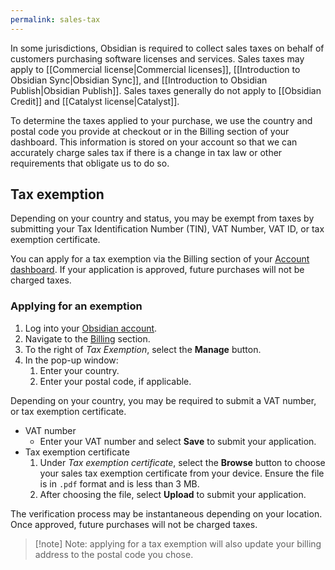```yaml
---
permalink: sales-tax
---
```

In some jurisdictions, Obsidian is required to collect sales taxes on behalf of customers purchasing software licenses and services. Sales taxes may apply to [[Commercial license|Commercial licenses]], [[Introduction to Obsidian Sync|Obsidian Sync]], and [[Introduction to Obsidian Publish|Obsidian Publish]]. Sales taxes generally do not apply to [[Obsidian Credit]] and [[Catalyst license|Catalyst]].

To determine the taxes applied to your purchase, we use the country and postal code you provide at checkout or in the Billing section of your dashboard. This information is stored on your account so that we can accurately charge sales tax if there is a change in tax law or other requirements that obligate us to do so.

## Tax exemption

Depending on your country and status, you may be exempt from taxes by submitting your Tax Identification Number (TIN), VAT Number, VAT ID, or tax exemption certificate.

You can apply for a tax exemption via the Billing section of your [Account dashboard](https://obsidian.md/account/billing). If your application is approved, future purchases will not be charged taxes.

### Applying for an exemption

1. Log into your [Obsidian account](https://obsidian.md/account/billing).
2. Navigate to the [Billing](https://obsidian.md/account/billing) section.
3. To the right of _Tax Exemption_, select the **Manage** button.
4. In the pop-up window:
    1. Enter your country.
    2. Enter your postal code, if applicable.

Depending on your country, you may be required to submit a VAT number, or tax exemption certificate.

- VAT number
	- Enter your VAT number and select **Save** to submit your application.
- Tax exemption certificate
	1. Under _Tax exemption certificate_, select the **Browse** button to choose your sales tax exemption certificate from your device. Ensure the file is in `.pdf` format and is less than 3 MB.
	2. After choosing the file, select **Upload** to submit your application.

The verification process may be instantaneous depending on your location. Once approved, future purchases will not be charged taxes.

> [!note] Note: applying for a tax exemption will also update your billing address to the postal code you chose.

